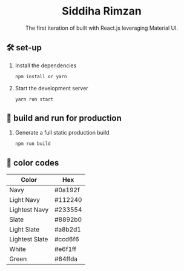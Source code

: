 <p align="center">
 
</p>
<h1 align="center">
  Siddiha Rimzan
</h1>
<p align="center">
  The first iteration of  built with React.js leveraging Material UI.
</p>


## 🛠 set-up

1. Install the dependencies

   ```sh
   npm install or yarn
   ```

2. Start the development server

   ```sh
   yarn run start
   ```

## 🚀 build and run for production

1. Generate a full static production build

   ```sh
   npm run build
   ```


## 🎨 color codes

| Color          | Hex                                                                |
| -------------- | ------------------------------------------------------------------ |
| Navy           | #0a192f |
| Light Navy     | #112240 |
| Lightest Navy  | #233554 |
| Slate          | #8892b0 |
| Light Slate    | #a8b2d1 |
| Lightest Slate | #ccd6f6 |
| White          | #e6f1ff |
| Green          | #64ffda |
